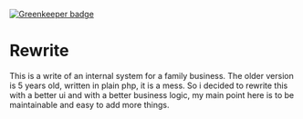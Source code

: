[![Greenkeeper badge](https://badges.greenkeeper.io/PlayMa256/GrCartuchos.svg)](https://greenkeeper.io/)

# Rewrite
This is a write of an internal system for a family business. The older version is 5 years old, written in plain php, it is a mess.  So i decided to rewrite this with a better ui and with a better business logic, my main point here is to be maintainable and easy to add more things.
